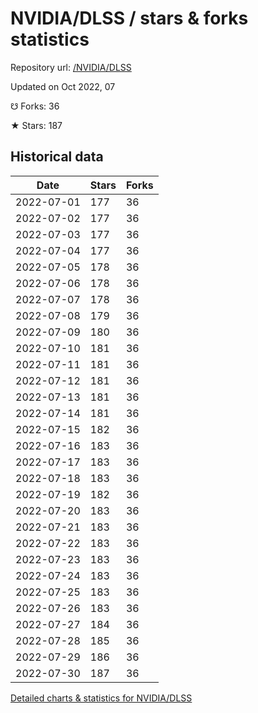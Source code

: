 # NVIDIA/DLSS / stars & forks statistics

Repository url: [/NVIDIA/DLSS](https://github.com/NVIDIA/DLSS)

Updated on Oct 2022, 07

☋ Forks: 36

★ Stars: 187

## Historical data
| Date | Stars | Forks |
|------|-------|-------|
| 2022-07-01 | 177 | 36 | 
| 2022-07-02 | 177 | 36 | 
| 2022-07-03 | 177 | 36 | 
| 2022-07-04 | 177 | 36 | 
| 2022-07-05 | 178 | 36 | 
| 2022-07-06 | 178 | 36 | 
| 2022-07-07 | 178 | 36 | 
| 2022-07-08 | 179 | 36 | 
| 2022-07-09 | 180 | 36 | 
| 2022-07-10 | 181 | 36 | 
| 2022-07-11 | 181 | 36 | 
| 2022-07-12 | 181 | 36 | 
| 2022-07-13 | 181 | 36 | 
| 2022-07-14 | 181 | 36 | 
| 2022-07-15 | 182 | 36 | 
| 2022-07-16 | 183 | 36 | 
| 2022-07-17 | 183 | 36 | 
| 2022-07-18 | 183 | 36 | 
| 2022-07-19 | 182 | 36 | 
| 2022-07-20 | 183 | 36 | 
| 2022-07-21 | 183 | 36 | 
| 2022-07-22 | 183 | 36 | 
| 2022-07-23 | 183 | 36 | 
| 2022-07-24 | 183 | 36 | 
| 2022-07-25 | 183 | 36 | 
| 2022-07-26 | 183 | 36 | 
| 2022-07-27 | 184 | 36 | 
| 2022-07-28 | 185 | 36 | 
| 2022-07-29 | 186 | 36 | 
| 2022-07-30 | 187 | 36 | 


[Detailed charts & statistics for NVIDIA/DLSS](https://reviewgithub.com/rep/NVIDIA/DLSS)
